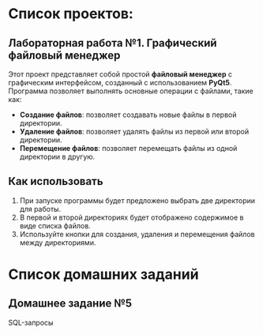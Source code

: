 # Список проектов:
## Лабораторная работа №1. Графический файловый менеджер

Этот проект представляет собой простой **файловый менеджер** с графическим интерфейсом, созданный с использованием **PyQt5**. Программа позволяет выполнять основные операции с файлами, такие как:

- **Создание файлов**: позволяет создавать новые файлы в первой директории.
- **Удаление файлов**: позволяет удалять файлы из первой или второй директории.
- **Перемещение файлов**: позволяет перемещать файлы из одной директории в другую.

## Как использовать

1. При запуске программы будет предложено выбрать две директории для работы.
2. В первой и второй директориях будет отображено содержимое в виде списка файлов.
3. Используйте кнопки для создания, удаления и перемещения файлов между директориями.

# Список домашних заданий
## Домашнее задание №5

SQL-запросы
